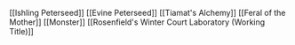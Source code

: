 [[Ishling Peterseed]]
[[Evine Peterseed]]
[[Tiamat's Alchemy]]
[[Feral of the Mother]]
[[Monster]]
[[Rosenfield's Winter Court Laboratory (Working Title)]]
